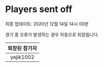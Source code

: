 # Players sent off
최종 업데이트: 2020년 12월 14일 14시 00분


경기 중 오류가 발생하는 경우 자동으로 퇴장됩니다.


| 퇴장된 참가자 |
|:---:|
| yejik1002 |